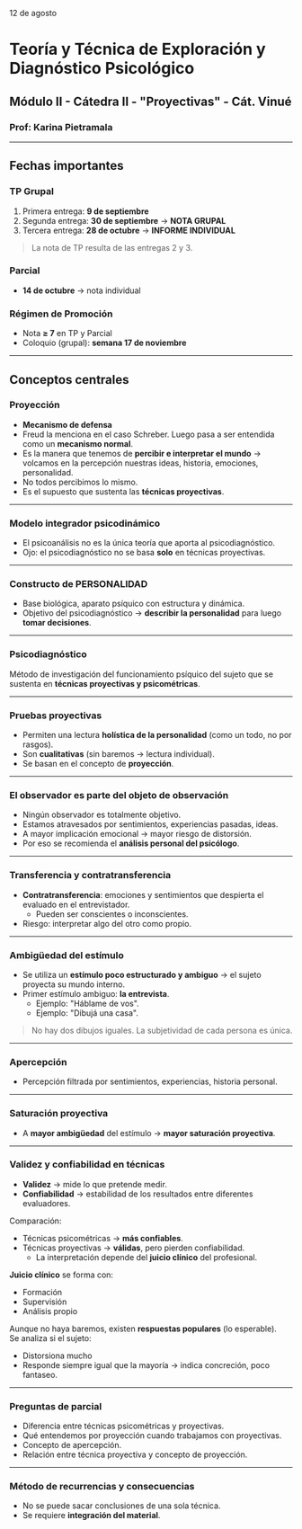 12 de agosto

# Teoría y Técnica de Exploración y Diagnóstico Psicológico  

## Módulo II - Cátedra II - "Proyectivas" - Cát. Vinué
### Prof: Karina Pietramala

---

## Fechas importantes
### TP Grupal
1. Primera entrega: **9 de septiembre**  
2. Segunda entrega: **30 de septiembre** → **NOTA GRUPAL**  
3. Tercera entrega: **28 de octubre** → **INFORME INDIVIDUAL**  

> La nota de TP resulta de las entregas 2 y 3.

### Parcial
* **14 de octubre** → nota individual  

### Régimen de Promoción
* Nota **≥ 7** en TP y Parcial  
* Coloquio (grupal): **semana 17 de noviembre**  

---

## Conceptos centrales
### Proyección
* **Mecanismo de defensa**  
* Freud la menciona en el caso Schreber. Luego pasa a ser entendida como un **mecanismo normal**.  
* Es la manera que tenemos de **percibir e interpretar el mundo** → volcamos en la percepción nuestras ideas, historia, emociones, personalidad.  
* No todos percibimos lo mismo.  
* Es el supuesto que sustenta las **técnicas proyectivas**.  

---

### Modelo integrador psicodinámico
* El psicoanálisis no es la única teoría que aporta al psicodiagnóstico.  
* Ojo: el psicodiagnóstico no se basa **solo** en técnicas proyectivas.  

---

### Constructo de PERSONALIDAD
* Base biológica, aparato psíquico con estructura y dinámica.  
* Objetivo del psicodiagnóstico → **describir la personalidad** para luego **tomar decisiones**.  

---

### Psicodiagnóstico
Método de investigación del funcionamiento psíquico del sujeto que se sustenta en **técnicas proyectivas y psicométricas**.  

---

### Pruebas proyectivas
* Permiten una lectura **holística de la personalidad** (como un todo, no por rasgos).  
* Son **cualitativas** (sin baremos → lectura individual).  
* Se basan en el concepto de **proyección**.  

---

### El observador es parte del objeto de observación
* Ningún observador es totalmente objetivo.  
* Estamos atravesados por sentimientos, experiencias pasadas, ideas.  
* A mayor implicación emocional → mayor riesgo de distorsión.  
* Por eso se recomienda el **análisis personal del psicólogo**.  

---

### Transferencia y contratransferencia
* **Contratransferencia**: emociones y sentimientos que despierta el evaluado en el entrevistador.  
  * Pueden ser conscientes o inconscientes.  
* Riesgo: interpretar algo del otro como propio.  

---

### Ambigüedad del estímulo
* Se utiliza un **estímulo poco estructurado y ambiguo** → el sujeto proyecta su mundo interno.  
* Primer estímulo ambiguo: **la entrevista**.  
  * Ejemplo: "Háblame de vos".  
  * Ejemplo: "Dibujá una casa".  

> No hay dos dibujos iguales. La subjetividad de cada persona es única.  

---

### Apercepción
* Percepción filtrada por sentimientos, experiencias, historia personal.  

---

### Saturación proyectiva
* A **mayor ambigüedad** del estímulo → **mayor saturación proyectiva**.  

---

### Validez y confiabilidad en técnicas
* **Validez** → mide lo que pretende medir.  
* **Confiabilidad** → estabilidad de los resultados entre diferentes evaluadores.  

Comparación:  
* Técnicas psicométricas → **más confiables**.  
* Técnicas proyectivas → **válidas**, pero pierden confiabilidad.  
  * La interpretación depende del **juicio clínico** del profesional.  

**Juicio clínico** se forma con:  
* Formación  
* Supervisión  
* Análisis propio  

Aunque no haya baremos, existen **respuestas populares** (lo esperable).  
Se analiza si el sujeto:  
* Distorsiona mucho  
* Responde siempre igual que la mayoría → indica concreción, poco fantaseo.  

---

### Preguntas de parcial
* Diferencia entre técnicas psicométricas y proyectivas.  
* Qué entendemos por proyección cuando trabajamos con proyectivas.  
* Concepto de apercepción.  
* Relación entre técnica proyectiva y concepto de proyección.  

---

### Método de recurrencias y consecuencias
* No se puede sacar conclusiones de una sola técnica.  
* Se requiere **integración del material**.  